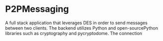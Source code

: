 # P2PMessaging

A full stack application that leverages DES in order to send messages between two clients. The backend utilizes Python and open-sourcePython libraries such as cryptography and pycryptodome. The connection
